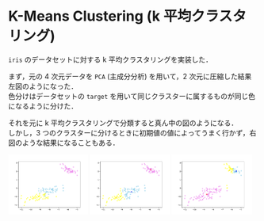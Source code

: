 # K-Means Clustering (k 平均クラスタリング)

`iris` のデータセットに対する k 平均クラスタリングを実装した．

まず，元の 4 次元データを `PCA` (主成分分析) を用いて，2 次元に圧縮した結果左図のようになった．<br>
色分けはデータセットの `target` を用いて同じクラスターに属するものが同じ色になるように分けた．

それを元に k 平均クラスタリングで分類すると真ん中の図のようになる．<br>
しかし，3 つのクラスターに分けるときに初期値の値によってうまく行かず，右図のような結果になることもある．

<img src="compressed.png" alt="compressed output" width="32%"> <img src="clustered-good.png" alt="good clustered output" width="32%"> <img src="clustered-bad.png" alt="bad clustered output" width="32%">